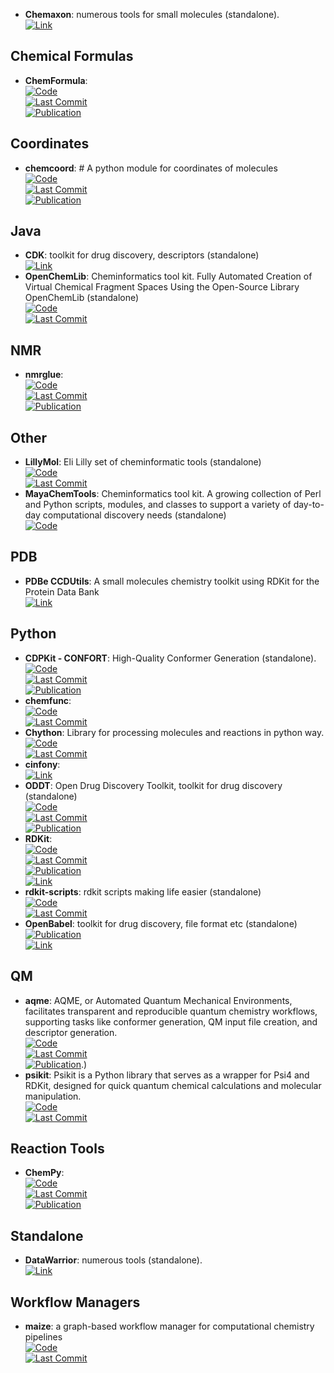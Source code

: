 - **Chemaxon**: numerous tools for small molecules (standalone).  
	[![Link](https://img.shields.io/badge/Link-offline-red?style=for-the-badge&logo=xamarin&logoColor=red)](https://www.chemaxon.com/)  

## **Chemical Formulas**
- **ChemFormula**:   
	[![Code](https://img.shields.io/github/stars/molshape/ChemFormula?style=for-the-badge&logo=github)](https://github.com/molshape/ChemFormula)  
	[![Last Commit](https://img.shields.io/github/last-commit/molshape/ChemFormula?style=for-the-badge&logo=github)](https://github.com/molshape/ChemFormula)  
	[![Publication](https://img.shields.io/badge/Publication-Citations:99-blue?style=for-the-badge&logo=bookstack)](https://doi.org/10.1021/ja02046a005)  

## **Coordinates**
- **chemcoord**: # A python module for coordinates of molecules  
	[![Code](https://img.shields.io/github/stars/mcocdawc/chemcoord?style=for-the-badge&logo=github)](https://github.com/mcocdawc/chemcoord)  
	[![Last Commit](https://img.shields.io/github/last-commit/mcocdawc/chemcoord?style=for-the-badge&logo=github)](https://github.com/mcocdawc/chemcoord)  
	[![Publication](https://img.shields.io/badge/Publication-Citations:7-blue?style=for-the-badge&logo=bookstack)](https://doi.org/10.1002/jcc.27029)  

## **Java**
- **CDK**: toolkit for drug discovery, descriptors (standalone)  
	[![Link](https://img.shields.io/badge/Link-online-brightgreen?style=for-the-badge&logo=cachet&logoColor=65FF8F)](https://cdk.github.io/)  
- **OpenChemLib**: Cheminformatics tool kit. Fully Automated Creation of Virtual Chemical Fragment Spaces Using the Open-Source Library OpenChemLib (standalone)  
	[![Code](https://img.shields.io/github/stars/Actelion/openchemlib?style=for-the-badge&logo=github)](https://github.com/Actelion/openchemlib)  
	[![Last Commit](https://img.shields.io/github/last-commit/Actelion/openchemlib?style=for-the-badge&logo=github)](https://github.com/Actelion/openchemlib)  

## **NMR**
- **nmrglue**:   
	[![Code](https://img.shields.io/github/stars/jjhelmus/nmrglue?style=for-the-badge&logo=github)](https://github.com/jjhelmus/nmrglue)  
	[![Last Commit](https://img.shields.io/github/last-commit/jjhelmus/nmrglue?style=for-the-badge&logo=github)](https://github.com/jjhelmus/nmrglue)  
	[![Publication](https://img.shields.io/badge/Publication-Citations:249-blue?style=for-the-badge&logo=bookstack)](http://dx.doi.org/10.1007/s10858-013-9718-x)  

## **Other**
- **LillyMol**: Eli Lilly set of cheminformatic tools (standalone)  
	[![Code](https://img.shields.io/github/stars/elilillyco/LillyMol?style=for-the-badge&logo=github)](https://github.com/elilillyco/LillyMol)  
	[![Last Commit](https://img.shields.io/github/last-commit/elilillyco/LillyMol?style=for-the-badge&logo=github)](https://github.com/elilillyco/LillyMol)  
- **MayaChemTools**: Cheminformatics tool kit. A growing collection of Perl and Python scripts, modules, and classes to support a variety of day-to-day computational discovery needs (standalone)  
	[![Code](https://img.shields.io/badge/Code)](http://www.mayachemtools.org/)

## **PDB**
- **PDBe CCDUtils**: A small molecules chemistry toolkit using RDKit for the Protein Data Bank  
	[![Link](https://img.shields.io/badge/Link-online-brightgreen?style=for-the-badge&logo=cachet&logoColor=65FF8F)](https://pdbeurope.github.io/ccdutils/)  

## **Python**
- **CDPKit - CONFORT**: High-Quality Conformer Generation (standalone).  
	[![Code](https://img.shields.io/github/stars/aglanger/CDPKit?style=for-the-badge&logo=github)](https://github.com/aglanger/CDPKit)  
	[![Last Commit](https://img.shields.io/github/last-commit/aglanger/CDPKit?style=for-the-badge&logo=github)](https://github.com/aglanger/CDPKit)  
	[![Publication](https://img.shields.io/badge/Publication-Citations:4-blue?style=for-the-badge&logo=bookstack)](https://doi.org/10.1021/acs.jcim.3c00563)  
- **chemfunc**:   
	[![Code](https://img.shields.io/github/stars/swansonk14/chemfunc?style=for-the-badge&logo=github)](https://github.com/swansonk14/chemfunc)  
	[![Last Commit](https://img.shields.io/github/last-commit/swansonk14/chemfunc?style=for-the-badge&logo=github)](https://github.com/swansonk14/chemfunc)  
- **Chython**: Library for processing molecules and reactions in python way.  
	[![Code](https://img.shields.io/github/stars/chython/chython?style=for-the-badge&logo=github)](https://github.com/chython/chython)  
	[![Last Commit](https://img.shields.io/github/last-commit/chython/chython?style=for-the-badge&logo=github)](https://github.com/chython/chython)  
- **cinfony**:   
	[![Link](https://img.shields.io/badge/Link-online-brightgreen?style=for-the-badge&logo=cachet&logoColor=65FF8F)](http://cinfony.github.io/)  
- **ODDT**: Open Drug Discovery Toolkit, toolkit for drug discovery (standalone)  
	[![Code](https://img.shields.io/github/stars/oddt/oddt?style=for-the-badge&logo=github)](https://github.com/oddt/oddt)  
	[![Last Commit](https://img.shields.io/github/last-commit/oddt/oddt?style=for-the-badge&logo=github)](https://github.com/oddt/oddt)  
	[![Publication](https://img.shields.io/badge/Publication-Citations:141-blue?style=for-the-badge&logo=bookstack)](https://dx.doi.org/10.1186/s13321-015-0078-2)  
- **RDKit**:   
	[![Code](https://img.shields.io/github/stars/rdkit/rdkit?style=for-the-badge&logo=github)](https://github.com/rdkit/rdkit)  
	[![Last Commit](https://img.shields.io/github/last-commit/rdkit/rdkit?style=for-the-badge&logo=github)](https://github.com/rdkit/rdkit)  
	[![Publication](https://img.shields.io/badge/Publication-Citations:25-blue?style=for-the-badge&logo=bookstack)](https://doi.org/10.1093/bib/bbaa194)  
	[![Link](https://img.shields.io/badge/Link-offline-red?style=for-the-badge&logo=xamarin&logoColor=red)](https://www.rdkit.org/)  
- **rdkit-scripts**: rdkit scripts making life easier (standalone)  
	[![Code](https://img.shields.io/github/stars/DrrDom/rdkit-scripts?style=for-the-badge&logo=github)](https://github.com/DrrDom/rdkit-scripts)  
	[![Last Commit](https://img.shields.io/github/last-commit/DrrDom/rdkit-scripts?style=for-the-badge&logo=github)](https://github.com/DrrDom/rdkit-scripts)  
- **OpenBabel**: toolkit for drug discovery, file format etc (standalone)  
	[![Publication](https://img.shields.io/badge/Publication-Citations:5992-blue?style=for-the-badge&logo=bookstack)](https://doi.org/10.1186/1758-2946-3-33)  
	[![Link](https://img.shields.io/badge/Link-offline-red?style=for-the-badge&logo=xamarin&logoColor=red)](http://openbabel.org/wiki/Main_Page)  

## **QM**
- **aqme**: AQME, or Automated Quantum Mechanical Environments, facilitates transparent and reproducible quantum chemistry workflows, supporting tasks like conformer generation, QM input file creation, and descriptor generation.  
	[![Code](https://img.shields.io/github/stars/jvalegre/aqme?style=for-the-badge&logo=github)](https://github.com/jvalegre/aqme)  
	[![Last Commit](https://img.shields.io/github/last-commit/jvalegre/aqme?style=for-the-badge&logo=github)](https://github.com/jvalegre/aqme)  
	[![Publication](https://img.shields.io/badge/Publication-Citations:0-blue?style=for-the-badge&logo=bookstack)](https://doi.org/10.1002/wcms.1663).)  
- **psikit**: Psikit is a Python library that serves as a wrapper for Psi4 and RDKit, designed for quick quantum chemical calculations and molecular manipulation.  
	[![Code](https://img.shields.io/github/stars/Mishima-syk/psikit?style=for-the-badge&logo=github)](https://github.com/Mishima-syk/psikit)  
	[![Last Commit](https://img.shields.io/github/last-commit/Mishima-syk/psikit?style=for-the-badge&logo=github)](https://github.com/Mishima-syk/psikit)  

## **Reaction Tools**
- **ChemPy**:   
	[![Code](https://img.shields.io/github/stars/bjodah/chempy?style=for-the-badge&logo=github)](https://github.com/bjodah/chempy)  
	[![Last Commit](https://img.shields.io/github/last-commit/bjodah/chempy?style=for-the-badge&logo=github)](https://github.com/bjodah/chempy)  
	[![Publication](https://img.shields.io/badge/Publication-Citations:18-blue?style=for-the-badge&logo=bookstack)](https://doi.org/10.21105/joss.00565)  

## **Standalone**
- **DataWarrior**: numerous tools (standalone).  
	[![Link](https://img.shields.io/badge/Link-online-brightgreen?style=for-the-badge&logo=cachet&logoColor=65FF8F)](http://www.openmolecules.org/datawarrior/)  

## **Workflow Managers**
- **maize**: a graph-based workflow manager for computational chemistry pipelines  
	[![Code](https://img.shields.io/github/stars/MolecularAI/maize?style=for-the-badge&logo=github)](https://github.com/MolecularAI/maize)  
	[![Last Commit](https://img.shields.io/github/last-commit/MolecularAI/maize?style=for-the-badge&logo=github)](https://github.com/MolecularAI/maize)  
